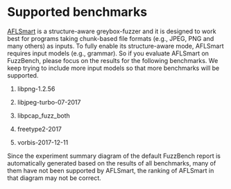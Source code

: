 # Supported benchmarks

[AFLSmart](https://github.com/aflsmart/aflsmart) is a structure-aware greybox-fuzzer and it is designed to work best for programs taking chunk-based file formats (e.g., JPEG, PNG and many others) as inputs. To fully enable its structure-aware mode, AFLSmart requires input models (e.g., grammar). So if you evaluate AFLSmart on FuzzBench, please focus on the results for the following benchmarks. We keep trying to include more input models so that more benchmarks will be supported.

1. libpng-1.2.56

2. libjpeg-turbo-07-2017

3. libpcap_fuzz_both

4. freetype2-2017

5. vorbis-2017-12-11

Since the experiment summary diagram of the default FuzzBench report is automatically generated based on the results of all benchmarks, many of them have not been supported by AFLSmart, the ranking of AFLSmart in that diagram may not be correct.

